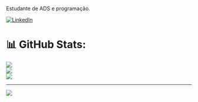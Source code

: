 Estudante de ADS e programação.



[![LinkedIn](https://img.shields.io/badge/LinkedIn-%230077B5.svg?logo=linkedin&logoColor=white)](https://linkedin.com/in/https://www.linkedin.com/in/deybson-fellipe-015474254/) 


# 📊 GitHub Stats:
![](https://github-readme-stats.vercel.app/api?username=DeybsonFellipe&theme=buefy&hide_border=false&include_all_commits=false&count_private=false)<br/>
![](https://github-readme-streak-stats.herokuapp.com/?user=DeybsonFellipe&theme=buefy&hide_border=false)<br/>
![](https://github-readme-stats.vercel.app/api/top-langs/?username=DeybsonFellipe&theme=buefy&hide_border=false&include_all_commits=false&count_private=false&layout=compact)

---
[![](https://visitcount.itsvg.in/api?id=DeybsonFellipe&icon=0&color=0)](https://visitcount.itsvg.in)

<!-- Proudly created with GPRM ( https://gprm.itsvg.in ) -->
